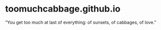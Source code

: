 # toomuchcabbage.github.io
“You get too much at last of everything: of sunsets, of cabbages, of love.”
